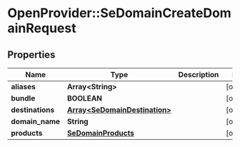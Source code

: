# OpenProvider::SeDomainCreateDomainRequest

## Properties
Name | Type | Description | Notes
------------ | ------------- | ------------- | -------------
**aliases** | **Array&lt;String&gt;** |  | [optional] 
**bundle** | **BOOLEAN** |  | [optional] 
**destinations** | [**Array&lt;SeDomainDestination&gt;**](SeDomainDestination.md) |  | [optional] 
**domain_name** | **String** |  | [optional] 
**products** | [**SeDomainProducts**](SeDomainProducts.md) |  | [optional] 

